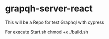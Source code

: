 # grapqh-server-react
This will be a Repo for test Graphql with cypress

For execute Start.sh chmod +x ./build.sh